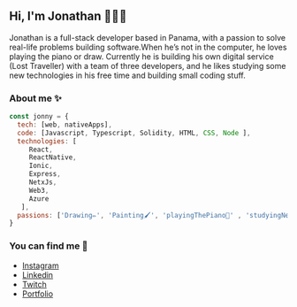 ## Hi, I'm Jonathan 👋🧑‍💻

Jonathan is a full-stack developer based in Panama, with a passion to solve real-life problems building software.When he’s not in the computer, he loves playing the piano or draw. Currently he is building his own digital service (Lost Traveller) with a team of three developers, and he likes studying some new technologies in his free time and building small coding stuff.
 
 ### About me ✨
 
```js
const jonny = {
  tech: [web, nativeApps],
  code: [Javascript, Typescript, Solidity, HTML, CSS, Node ],
  technologies: [
     React,
     ReactNative,
     Ionic,
     Express,
     NetxJs,
     Web3,
     Azure
   ],
  passions: ['Drawing✏️', 'Painting🖌️', 'playingThePiano🎹' , 'studyingNewTechnologies📈' , 'studyingAboutSpace🔭']
}
```
### You can find me 🤖
 
 - [Instagram](https://www.instagram.com/jonhy_vr/)
 - [Linkedin](https://www.linkedin.com/in/jonhyvr/)
 - [Twitch](https://www.twitch.tv/jonhy_vr)
 - [Portfolio](https://jonathan-portfolio-blond.vercel.app/)



